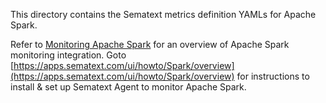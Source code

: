 This directory contains the Sematext metrics definition YAMLs for Apache Spark.

Refer to [Monitoring Apache Spark](https://sematext.com/docs/integration/spark/) for an overview of 
Apache Spark monitoring integration. Goto [https://apps.sematext.com/ui/howto/Spark/overview](https://apps.sematext.com/ui/howto/Spark/overview) for instructions to install & set up Sematext Agent to monitor Apache Spark.